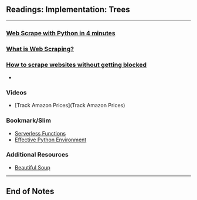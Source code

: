 ## Readings: Implementation: Trees
***

### [Web Scrape with Python in 4 minutes](https://towardsdatascience.com/how-to-web-scrape-with-python-in-4-minutes-bc49186a8460)

### [What is Web Scraping?](https://en.wikipedia.org/wiki/Web_scraping)

### [How to scrape websites without getting blocked](https://www.scrapehero.com/how-to-prevent-getting-blacklisted-while-scraping/)
- 

### Videos
- [Track Amazon Prices](Track Amazon Prices)
### Bookmark/Slim
- [Serverless Functions](https://vercel.com/docs/concepts/functions/serverless-functions)
- [Effective Python Environment](https://realpython.com/effective-python-environment/)


### Additional Resources
- [Beautiful Soup](https://www.crummy.com/software/BeautifulSoup/)
***
 ## End of Notes
